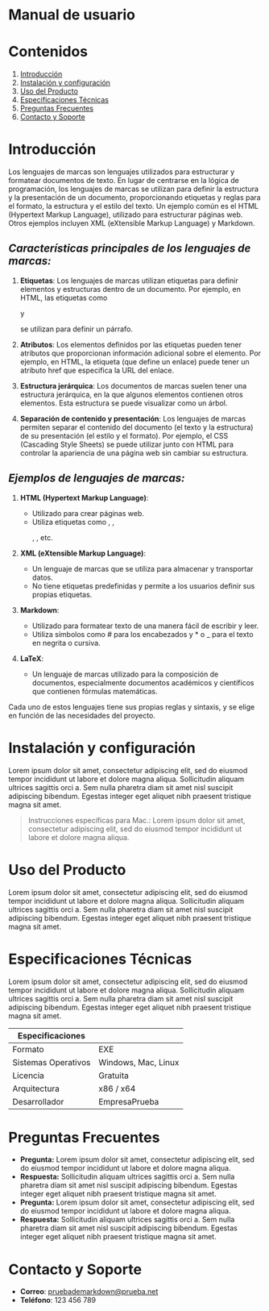 # Manual de usuario

# Contenidos

1. [Introducción](#Introducción)
2. [Instalación y configuración](#instalación-y-configuración)
3. [Uso del Producto](#Uso-del-Producto)
4. [Especificaciones Técnicas](#Especificaciones-Técnicas)
5. [Preguntas Frecuentes](#Preguntas-Frecuentes)
6. [Contacto y Soporte](#Contacto-y-Soporte)

# Introducción

Los lenguajes de marcas son lenguajes utilizados para estructurar y formatear documentos de texto. En lugar de centrarse en la lógica de programación, los lenguajes de marcas se utilizan para definir la estructura y la presentación de un documento, proporcionando etiquetas y reglas para el formato, la estructura y el estilo del texto. Un ejemplo común es el HTML (Hypertext Markup Language), utilizado para estructurar páginas web. Otros ejemplos incluyen XML (eXtensible Markup Language) y Markdown.

## _Características principales de los lenguajes de marcas:_
1. **Etiquetas**: Los lenguajes de marcas utilizan etiquetas para definir elementos y estructuras dentro de un documento. Por ejemplo, en HTML, las etiquetas como <p> y </p> se utilizan para definir un párrafo.

2. **Atributos**: Los elementos definidos por las etiquetas pueden tener atributos que proporcionan información adicional sobre el elemento. Por ejemplo, en HTML, la etiqueta <a> (que define un enlace) puede tener un atributo href que especifica la URL del enlace.

3. **Estructura jerárquica**: Los documentos de marcas suelen tener una estructura jerárquica, en la que algunos elementos contienen otros elementos. Esta estructura se puede visualizar como un árbol.

4. **Separación de contenido y presentación**: Los lenguajes de marcas permiten separar el contenido del documento (el texto y la estructura) de su presentación (el estilo y el formato). Por ejemplo, el CSS (Cascading Style Sheets) se puede utilizar junto con HTML para controlar la apariencia de una página web sin cambiar su estructura.

## _Ejemplos de lenguajes de marcas:_
1. **HTML (Hypertext Markup Language)**:
    * Utilizado para crear páginas web.
    * Utiliza etiquetas como <head>, <body>, <p>, <a>, etc.

2. **XML (eXtensible Markup Language)**:
    * Un lenguaje de marcas que se utiliza para almacenar y transportar datos.
    * No tiene etiquetas predefinidas y permite a los usuarios definir sus propias etiquetas.

3. **Markdown**:
    * Utilizado para formatear texto de una manera fácil de escribir y leer.
    * Utiliza símbolos como # para los encabezados y * o _ para el texto en negrita o cursiva.


4. **LaTeX**:
    * Un lenguaje de marcas utilizado para la composición de documentos, especialmente documentos académicos y científicos que contienen fórmulas matemáticas.

Cada uno de estos lenguajes tiene sus propias reglas y sintaxis, y se elige en función de las necesidades del proyecto.

# Instalación y configuración

Lorem ipsum dolor sit amet, consectetur adipiscing elit, sed do eiusmod tempor incididunt ut labore et dolore magna aliqua. Sollicitudin aliquam ultrices sagittis orci a. Sem nulla pharetra diam sit amet nisl suscipit adipiscing bibendum. Egestas integer eget aliquet nibh praesent tristique magna sit amet.

> Instrucciones específicas para Mac.: 
Lorem ipsum dolor sit amet, consectetur adipiscing elit, sed do eiusmod tempor incididunt ut labore et dolore magna aliqua.


# Uso del Producto

Lorem ipsum dolor sit amet, consectetur adipiscing elit, sed do eiusmod tempor incididunt ut labore et dolore magna aliqua. Sollicitudin aliquam ultrices sagittis orci a. Sem nulla pharetra diam sit amet nisl suscipit adipiscing bibendum. Egestas integer eget aliquet nibh praesent tristique magna sit amet.

# Especificaciones Técnicas

Lorem ipsum dolor sit amet, consectetur adipiscing elit, sed do eiusmod tempor incididunt ut labore et dolore magna aliqua. Sollicitudin aliquam ultrices sagittis orci a. Sem nulla pharetra diam sit amet nisl suscipit adipiscing bibendum. Egestas integer eget aliquet nibh praesent tristique magna sit amet.

| Especificaciones      |                    |
|----------------------|---------------------|
| Formato              | EXE                 |
| Sistemas Operativos | Windows, Mac, Linux |
| Licencia             | Gratuita            |
| Arquitectura        | x86 / x64            |
| Desarrollador       | EmpresaPrueba            |

# Preguntas Frecuentes

* **Pregunta:** Lorem ipsum dolor sit amet, consectetur adipiscing elit, sed do eiusmod tempor incididunt ut labore et dolore magna aliqua. 
* **Respuesta:** Sollicitudin aliquam ultrices sagittis orci a. Sem nulla pharetra diam sit amet nisl suscipit adipiscing bibendum. Egestas integer eget aliquet nibh praesent tristique magna sit amet.
* **Pregunta:** Lorem ipsum dolor sit amet, consectetur adipiscing elit, sed do eiusmod tempor incididunt ut labore et dolore magna aliqua. 
* **Respuesta:** Sollicitudin aliquam ultrices sagittis orci a. Sem nulla pharetra diam sit amet nisl suscipit adipiscing bibendum. Egestas integer eget aliquet nibh praesent tristique magna sit amet.


# Contacto y Soporte 

* **Correo**: pruebademarkdown@prueba.net
* **Teléfono**: 123 456 789

